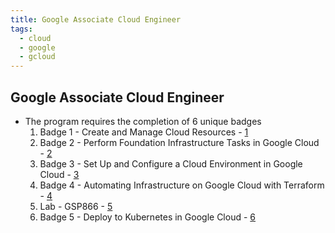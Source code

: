 ```yaml
---
title: Google Associate Cloud Engineer
tags:
  - cloud
  - google
  - gcloud
---
```


## Google Associate Cloud Engineer

- The program requires the completion of 6 unique badges
  1. Badge 1 - Create and Manage Cloud Resources - [1](https://www.cloudskillsboost.google/quests/120?catalog_rank=%7B%22rank%22%3A1%2C%22num_filters%22%3A0%2C%22has_search%22%3Atrue%7D&search_id=17007619)
  2. Badge 2 - Perform Foundation Infrastructure Tasks in Google Cloud - [2](https://www.cloudskillsboost.google/quests/118)
  3. Badge 3 - Set Up and Configure a Cloud Environment in Google Cloud - [3](https://www.cloudskillsboost.google/quests/119)
  4. Badge 4 - Automating Infrastructure on Google Cloud with Terraform - [4](https://www.cloudskillsboost.google/quests/159)
  5. Lab - GSP866 - [5](https://www.cloudskillsboost.google/focuses/17817?parent=catalog)
  6. Badge 5 - Deploy to Kubernetes in Google Cloud - [6](https://www.cloudskillsboost.google/quests/116)
